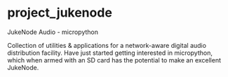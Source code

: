 project_jukenode
================

JukeNode Audio - micropython

Collection of utilities & applications for a network-aware digital audio distribution facility.
Have just started getting interested in micropython, which when armed with an SD card has the potential to make an excellent
JukeNode.
